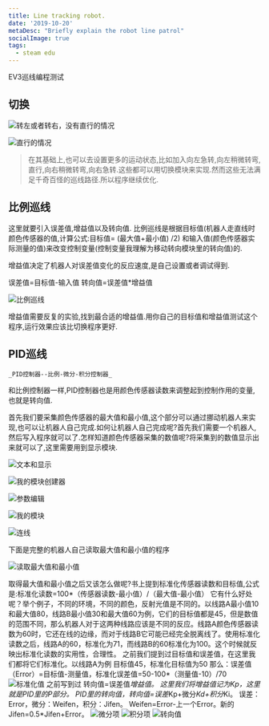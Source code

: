 ```yaml
---
title: Line tracking robot.
date: '2019-10-20'
metaDesc: "Briefly explain the robot line patrol"
socialImage: true
tags:
  - steam edu
---
```

EV3巡线编程测试

## 切换

![转左或者转右，没有直行的情况](https://i.loli.net/2020/04/29/IFOaG8yNU7XPCt4.png)

![直行的情况](https://i.loli.net/2020/04/29/HiA3xW4kOlqI2yQ.png)

> 在其基础上,也可以去设置更多的运动状态,比如加入向左急转,向左稍微转弯,直行,向右稍微转弯,向右急转.这些都可以用切换模块来实现.然而这些无法满足千奇百怪的巡线路径.所以程序继续优化.

## 比例巡线

这里就要引入误差值,增益值以及转向值.
比例巡线是根据目标值(机器人走直线时颜色传感器的值,计算公式:目标值= (最大值+最小值) /2) 和输入值(颜色传感器实际测量的值)来改变控制变量(控制变量我理解为移动转向模块里的转向值)的.

增益值决定了机器人对误差值变化的反应速度,是自己设置或者调试得到.

误差值=目标值-输入值
转向值=误差值*增益值

![比例巡线](https://i.loli.net/2020/07/19/icOBxljWSCJtnQY.png)

增益值需要反复的实验,找到最合适的增益值.用你自己的目标值和增益值测试这个程序,运行效果应该比切换程序更好.

## PID巡线

    _PID控制器--比例-微分-积分控制器_

和比例控制器一样,PID控制器也是用颜色传感器读数来调整起到控制作用的变量,也就是转向值.

   首先我们要采集颜色传感器的最大值和最小值,这个部分可以通过挪动机器人来实现,也可以让机器人自己完成.如何让机器人自己完成呢?首先我们需要一个机器人,然后写入程序就可以了.怎样知道颜色传感器采集的数值呢?将采集到的数值显示出来就可以了,这里需要用到显示模块.

   ![文本和显示](https://i.loli.net/2020/07/19/PYWQoKtfN5LpAvB.png)

   ![我的模块创建器](https://i.loli.net/2020/07/19/Qbnh8VXFxRWIokN.png)

   ![参数编辑](https://i.loli.net/2020/07/19/fJDKPdpiCjXt4nO.png)

   ![我的模块](https://i.loli.net/2020/07/19/5Gzsqk8NyJmEOXL.png)

   ![连线](https://i.loli.net/2020/07/19/iSCGyTrfl1sn3jX.png)

   下面是完整的机器人自己读取最大值和最小值的程序

   ![读取最大值和最小值](https://i.loli.net/2020/07/19/cGX6r5fp7VAdJ3R.png)

   取得最大值和最小值之后又该怎么做呢?书上提到标准化传感器读数和目标值,公式是:标准化读数=100*（传感器读数-最小值）/（最大值-最小值）  它有什么好处呢？举个例子，不同的环境，不同的颜色，反射光值是不同的。以线路A最小值10和最大值80，线路B最小值30和最大值60为例，它们的目标值都是45，但是数值的范围不同，那么机器人对于这两种线路应该是不同的反应。线路A颜色传感器读数为60时，它还在线的边缘，而对于线路B它可能已经完全脱离线了。使用标准化读数之后，线路A的60，标准化为71，而线路B的60标准化为100。这个时候就反映出标准化读数的实用性，合理性。
     之前我们提到过目标值和误差值，在这里我们都将它们标准化。以线路A为例
     目标值45，标准化目标值为50     那么：误差值（Error）=目标值-测量值，标准化误差值=50-100*（测量值-10）/70
     ![标准化值](https://i.loli.net/2020/07/19/G3jCR7wqg4EYVtP.png)
     之前写到过 转向值=误差值*增益值。
    这里我们将增益值记为Kp，这里就是PID里的P部分。
    PID里的转向值，转向值=误差*Kp+微分*Kd+积分*Ki。
    误差：Error，微分：Weifen，积分：Jifen。
    Weifen=Error-上一个Error。新的Jifen=0.5*Jifen+Error。
![微分项](https://i.loli.net/2020/07/19/UN1o8kKGdMvzx9c.png)
![积分项](https://i.loli.net/2020/07/19/SVRb9X8zIx2oTUH.png)
![转向值](https://i.loli.net/2020/07/19/PWi9qSBXaGLJAbT.png)